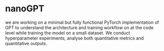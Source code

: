
# nanoGPT

we are working on a minimal but fully functional PyTorch implementation of GPT to understand the architecture and training workflow on at the code level while training the model on a small dataset. We conduct hyperparameter experiments, analyse both quantitative metrics and quantitative outputs. 

